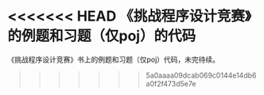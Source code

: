 <<<<<<< HEAD
《挑战程序设计竞赛》的例题和习题（仅poj）的代码
=======
《挑战程序设计竞赛》书上的例题和习题（仅poj）代码，未完待续。
>>>>>>> 5a0aaaa09dcab069c0144e14db6a0f2f473d5e7e
